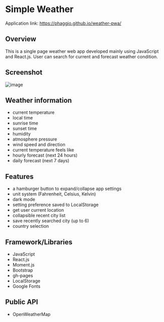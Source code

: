 # Simple Weather

Application link: https://phaggio.github.io/weather-pwa/

## Overview
This is a single page weather web app developed mainly using JavaScript and React.js.
User can search for current and forecast weather condition.


## Screenshot
![image](https://raw.githubusercontent.com/phaggio/weather-pwa/master/screenshot/weather-pwa-screenshot.png)


## Weather information
* current temperature
* local time
* sunrise time
* sunset time
* humidity
* atmosphere pressure
* wind speed and direction
* current temperature feels like
* hourly forecast (next 24 hours)
* daily forecast (next 7 days)


## Features
* a hamburger button to expand/collapse app settings
* unit system (Fahrenheit, Celsius, Kelvin)
* dark mode
* setting preference saved to LocalStorage
* get user current location
* collapsible recent city list
* save recently searched city (up to 6)
* country selection


## Framework/Libraries
* JavaScript
* React.js
* Moment.js
* Bootstrap
* gh-pages
* LocalStorage
* Google Fonts


## Public API
* OpenWeatherMap
